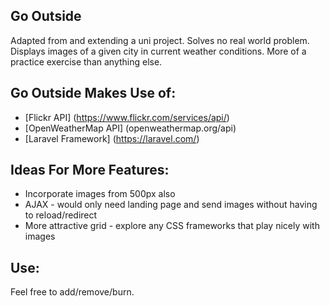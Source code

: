 ## Go Outside

Adapted from and extending a uni project. Solves no real world problem. Displays images of a given city in current weather conditions. 
More of a practice exercise than anything else.

## Go Outside Makes Use of:

* [Flickr API] (https://www.flickr.com/services/api/) 
* [OpenWeatherMap API] (openweathermap.org/api)
* [Laravel Framework] (https://laravel.com/)

## Ideas For More Features:

* Incorporate images from 500px also
* AJAX - would only need landing page and send images without having to reload/redirect
* More attractive grid - explore any CSS frameworks that play nicely with images

## Use:

Feel free to add/remove/burn.
























